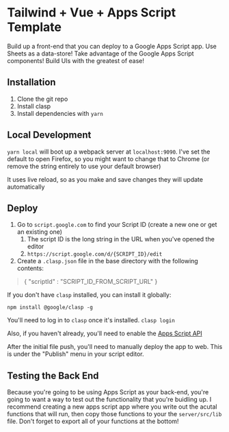 # Tailwind + Vue + Apps Script Template

Build up a front-end that you can deploy to a Google Apps Script app. Use Sheets as a data-store! Take advantage of the Google Apps Script components! Build UIs with the greatest of ease!

## Installation

1. Clone the git repo
1. Install clasp
1. Install dependencies with `yarn`

## Local Development

`yarn local` will boot up a webpack server at `localhost:9090`. I've set the default to open Firefox, so you might want to change that to Chrome (or remove the string entirely to use your default browser)

It uses live reload, so as you make and save changes they will update automatically

## Deploy

1. Go to `script.google.com` to find your Script ID (create a new one or get an existing one)
    1. The script ID is the long string in the URL when you've opened the editor
    2. `https://script.google.com/d/{SCRIPT_ID}/edit`
1. Create a `.clasp.json` file in the base directory with the following contents:

> { "scriptId" : "SCRIPT_ID_FROM_SCRIPT_URL" }

If you don't have `clasp` installed, you can install it globally:

`npm install @google/clasp -g`

You'll need to log in to `clasp` once it's installed. `clasp login`

Also, if you haven't already, you'll need to enable the [Apps Script API](https://script.google.com/home/usersettings)

After the initial file push, you'll need to manually deploy the app to web. This is under the "Publish" menu in your script editor.

## Testing the Back End

Because you're going to be using Apps Script as your back-end, you're going to want a way to test out the functionality that you're buidling up. I recommend creating a new apps script app where you write out the acutal functions that will run, then copy those functions to your the `server/src/lib` file. Don't forget to export all of your functions at the bottom!
